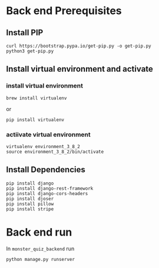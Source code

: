 # Back end Prerequisites

## Install PIP
```
curl https://bootstrap.pypa.io/get-pip.py -o get-pip.py
python3 get-pip.py
```

## Install virtual environment and activate
### install virtual environment
```
brew install virtualenv
```
or 
```
pip install virtualenv
```
### actiivate virtual environment
```
virtualenv environment_3_8_2
source environment_3_8_2/bin/activate
```

## Install Dependencies
```
pip install django
pip install django-rest-framework
pip install django-cors-headers
pip install djoser
pip install pillow    
pip install stripe
```

# Back end run
In `monster_quiz_backend` run
```
python manage.py runserver
```
